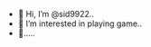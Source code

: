 - 👋 Hi, I’m @sid9922..
- 👀 I’m interested in playing game..
- 👋.....

<!---
sid9922/sid9922 is a ✨ special ✨ repository because its `README.md` (this file) appears on your GitHub profile.
You can click the Preview link to take a look at your changes.
--->
